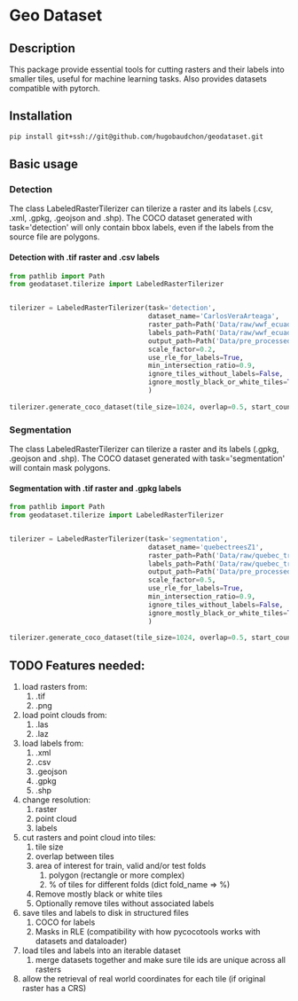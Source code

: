 # Geo Dataset

## Description

This package provide essential tools for cutting rasters and their labels into smaller tiles, useful for machine learning tasks. Also provides datasets compatible with pytorch.

## Installation

```bash
pip install git+ssh://git@github.com/hugobaudchon/geodataset.git
```

## Basic usage

### Detection
The class LabeledRasterTilerizer can tilerize a raster and its labels (.csv, .xml, .gpkg, .geojson and .shp). The COCO dataset generated with task='detection' will only contain bbox labels, even if the labels from the source file are polygons. 
#### Detection with .tif raster and .csv labels
```python
from pathlib import Path
from geodataset.tilerize import LabeledRasterTilerizer


tilerizer = LabeledRasterTilerizer(task='detection',
                                   dataset_name='CarlosVeraArteaga',
                                   raster_path=Path('Data/raw/wwf_ecuador/RGB Orthomosaics/Carlos Vera Arteaga RGB.tif'),
                                   labels_path=Path('Data/raw/wwf_ecuador/annotations/cleaned/clean_annotations.csv'),
                                   output_path=Path('Data/pre_processed/test/carlos_vera_arteaga'),
                                   scale_factor=0.2,                            # optional
                                   use_rle_for_labels=True,                     # optional
                                   min_intersection_ratio=0.9,                  # optional
                                   ignore_tiles_without_labels=False,           # optional
                                   ignore_mostly_black_or_white_tiles=True      # optional
                                   )
                                   
tilerizer.generate_coco_dataset(tile_size=1024, overlap=0.5, start_counter_tile=0)
```
### Segmentation
The class LabeledRasterTilerizer can tilerize a raster and its labels (.gpkg, .geojson and .shp). The COCO dataset generated with task='segmentation' will contain mask polygons.

#### Segmentation with .tif raster and .gpkg labels
```python
from pathlib import Path
from geodataset.tilerize import LabeledRasterTilerizer


tilerizer = LabeledRasterTilerizer(task='segmentation',
                                   dataset_name='quebectreesZ1',
                                   raster_path=Path('Data/raw/quebec_trees_dataset_2021-09-02/2021-09-02/zone1/2021-09-02-sbl-z1-rgb-cog.tif'),
                                   labels_path=Path('Data/raw/quebec_trees_dataset_2021-09-02/Z1_polygons.gpkg'),
                                   output_path=Path('Data/pre_processed/test/Z1_quebec_trees'),
                                   scale_factor=0.5,                        # optional
                                   use_rle_for_labels=True,                 # optional
                                   min_intersection_ratio=0.9,              # optional
                                   ignore_tiles_without_labels=False,       # optional
                                   ignore_mostly_black_or_white_tiles=True  # optional
                                   )
                                   
tilerizer.generate_coco_dataset(tile_size=1024, overlap=0.5, start_counter_tile=0)
```




## TODO Features needed:

1) load rasters from:
   1) .tif
   2) .png
2) load point clouds from:
   1) .las
   2) .laz
2) load labels from:
   1) .xml
   2) .csv
   3) .geojson
   4) .gpkg
   5) .shp
3) change resolution:
   1) raster
   2) point cloud
   3) labels
4) cut rasters and point cloud into tiles:
   1) tile size
   2) overlap between tiles
   3) area of interest for train, valid and/or test folds
      1) polygon (rectangle or more complex)
      2) % of tiles for different folds (dict fold_name => %)
   4) Remove mostly black or white tiles
   5) Optionally remove tiles without associated labels
5) save tiles and labels to disk in structured files
   1) COCO for labels
   2) Masks in RLE (compatibility with how pycocotools works with datasets and dataloader)
6) load tiles and labels into an iterable dataset
   1) merge datasets together and make sure tile ids are unique across all rasters
7) allow the retrieval of real world coordinates for each tile (if original raster has a CRS)
